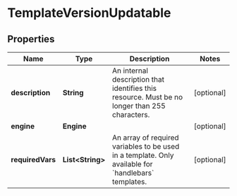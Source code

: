 

# TemplateVersionUpdatable


## Properties

| Name | Type | Description | Notes |
|------------ | ------------- | ------------- | -------------|
|**description** | **String** | An internal description that identifies this resource. Must be no longer than 255 characters.  |  [optional] |
|**engine** | **Engine** |  |  [optional] |
|**requiredVars** | **List&lt;String&gt;** | An array of required variables to be used in a template. Only available for &#x60;handlebars&#x60; templates.  |  [optional] |



